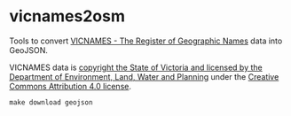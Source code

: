 # vicnames2osm

Tools to convert [VICNAMES - The Register of Geographic Names](https://maps.land.vic.gov.au/lassi/VicnamesUI.jsp) data into GeoJSON.

VICNAMES data is [copyright the State of Victoria and licensed by the Department of Environment, Land, Water and Planning](https://www2.delwp.vic.gov.au/copyright) under the [Creative Commons Attribution 4.0 license](http://creativecommons.org/licenses/by/4.0).

    make download geojson
